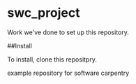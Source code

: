 # swc_project

Work we've done to set up this repository.

##Install

To install, clone this repositpry.

example repository for software carpentry 
